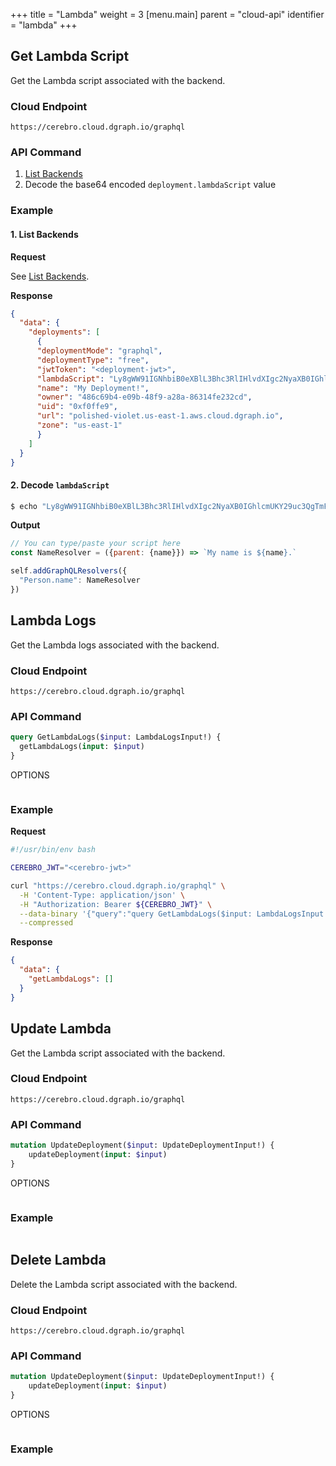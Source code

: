 +++
title = "Lambda"
weight = 3
[menu.main]
    parent = "cloud-api"
    identifier = "lambda"
+++

## Get Lambda Script

Get the Lambda script associated with the backend.

### Cloud Endpoint

```
https://cerebro.cloud.dgraph.io/graphql
```

### API Command

1. [List Backends](/cloud-api/backend#list-backends)
2. Decode the base64 encoded `deployment.lambdaScript` value

### Example

#### 1. List Backends

**Request**

See [List Backends](/cloud-api/backend#list-backends).

**Response**

```json
{
  "data": {
    "deployments": [
      {
      "deploymentMode": "graphql",
      "deploymentType": "free",
      "jwtToken": "<deployment-jwt>",
      "lambdaScript": "Ly8gWW91IGNhbiB0eXBlL3Bhc3RlIHlvdXIgc2NyaXB0IGhlcmUKY29uc3QgTmFtZVJlc29sdmVyID0gKHtwYXJlbnQ6IHtuYW1lfX0pID0+IGBNeSBuYW1lIGlzICR7bmFtZX0uYAoKc2VsZi5hZGRHcmFwaFFMUmVzb2x2ZXJzKHsKICAgICJQZXJzb24ubmFtZSI6IE5hbWVSZXNvbHZlcgp9KQ==",
      "name": "My Deployment!",
      "owner": "486c69b4-e09b-48f9-a28a-86314fe232cd",
      "uid": "0xf0ffe9",
      "url": "polished-violet.us-east-1.aws.cloud.dgraph.io",
      "zone": "us-east-1"
      }
    ]
  }
}
```

#### 2. Decode `lambdaScript`

```bash
$ echo "Ly8gWW91IGNhbiB0eXBlL3Bhc3RlIHlvdXIgc2NyaXB0IGhlcmUKY29uc3QgTmFtZVJlc29sdmVyID0gKHtwYXJlbnQ6IHtuYW1lfX0pID0+IGBNeSBuYW1lIGlzICR7bmFtZX0uYAoKc2VsZi5hZGRHcmFwaFFMUmVzb2x2ZXJzKHsKICAgICJQZXJzb24ubmFtZSI6IE5hbWVSZXNvbHZlcgp9KQ==" | base64 -d
```

**Output**

```js
// You can type/paste your script here
const NameResolver = ({parent: {name}}) => `My name is ${name}.`

self.addGraphQLResolvers({
  "Person.name": NameResolver
})
```

## Lambda Logs

Get the Lambda logs associated with the backend.

### Cloud Endpoint

```
https://cerebro.cloud.dgraph.io/graphql
```

### API Command

```graphql
query GetLambdaLogs($input: LambdaLogsInput!) {
  getLambdaLogs(input: $input)
}
```

OPTIONS
```

```

### Example

**Request**

```bash
#!/usr/bin/env bash

CEREBRO_JWT="<cerebro-jwt>"

curl "https://cerebro.cloud.dgraph.io/graphql" \
  -H 'Content-Type: application/json' \
  -H "Authorization: Bearer ${CEREBRO_JWT}" \
  --data-binary '{"query":"query GetLambdaLogs($input: LambdaLogsInput!) {\n getLambdaLogs(input: $input)\n}","variables":{"input":{"deploymentID":"0xf0ffe9"}}}' \
  --compressed
```

**Response**

```json
{
  "data": {
    "getLambdaLogs": []
  }
}
```

## Update Lambda

Get the Lambda script associated with the backend.

### Cloud Endpoint

```
https://cerebro.cloud.dgraph.io/graphql
```

### API Command

```graphql
mutation UpdateDeployment($input: UpdateDeploymentInput!) {
    updateDeployment(input: $input)
}
```


OPTIONS
```

```

### Example

```

```

## Delete Lambda

Delete the Lambda script associated with the backend.

### Cloud Endpoint

```
https://cerebro.cloud.dgraph.io/graphql
```

### API Command

```graphql
mutation UpdateDeployment($input: UpdateDeploymentInput!) {
    updateDeployment(input: $input)
}
```

OPTIONS

```

```

### Example

```

```
